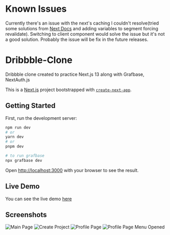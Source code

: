 # Known Issues

Currently there's an issue with the next's caching I couldn't resolve(tried some solutions from [Next Docs](https://nextjs.org/docs/app/api-reference/functions/revalidatePath) and adding variables to segment forcing revalidate). Switching to client component would solve the issue but it's not a good solution. Probably the issue will be fix in the future releases.

# Dribbble-Clone

Dribbble clone created to practice Next.js 13 along with Grafbase, NextAuth.js

This is a [Next.js](https://nextjs.org/) project bootstrapped with [`create-next-app`](https://github.com/vercel/next.js/tree/canary/packages/create-next-app).

## Getting Started

First, run the development server:

```bash
npm run dev
# or
yarn dev
# or
pnpm dev

# to run grafbase
npx grafbase dev

```

Open [http://localhost:3000](http://localhost:3000) with your browser to see the result.

## Live Demo

You can see the live demo [here](https://dribbble-clone-nu.vercel.app/)

## Screenshots

![Main Page](/github/1.png)
![Create Project](/github/2.png)
![Profile Page](/github/3.png)
![Profile Page Menu Opened](/github/4.png)
